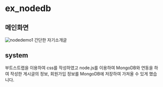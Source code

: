 # ex_nodedb


## 메인화면
![nodedemo1](https://user-images.githubusercontent.com/84662018/225206399-7b59c2e9-0c63-41a5-bca7-94841bc42e20.PNG)
간단한 자기소개글

## system
부트스트랩을 이용하여 css를 작성하였고 node.js를 이용하여 MongoDB와 연동을 하여 작성한 게시글의 정보, 회원가입 정보를 MongoDB에 저장하여 가져올 수 있게 했습니다.
